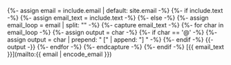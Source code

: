 {%- assign email = include.email | default: site.email -%}
{%- if include.text -%}
    {%- assign email_text = include.text -%}
{%- else -%}
    {%- assign email_loop = email | split: "" -%}
    {%- capture email_text -%}
        {%- for char in email_loop -%}
            {%- assign output = char -%}
            {%- if char == '@' -%}
                {%- assign output = char | prepend: " [" | append: "] " -%}
            {%- endif -%}
            {{- output -}}
        {%- endfor -%}
    {%- endcapture -%}
{%- endif -%}
[{{ email_text }}](mailto:{{ email | encode_email }})